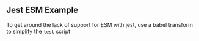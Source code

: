 ## Jest ESM Example

To get around the lack of support for ESM with jest, use a babel transform to simplify the `test` script
